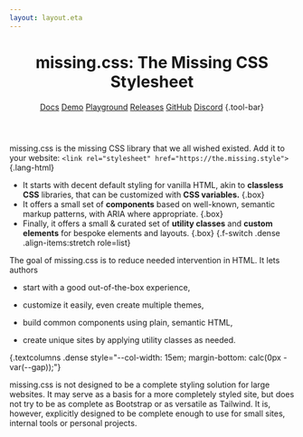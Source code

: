 ```yaml
---
layout: layout.eta
---
```


<header>

# <span class=allcaps>missing<wbr>.css<v-h>:</v-h></span> <sub-title>The Missing CSS Stylesheet</sub-title>

<nav>

[Docs](/docs/) 
[Demo](/demos/) 
[Playground](/playground/) 
[Releases](/releases/) 
[GitHub](https://github.com/bigskysoftware/missing) 
[Discord](https://htmx.org/discord)
{.tool-bar}

</nav>

</header>

<main style="--density: 2;">

missing.css is the missing CSS library that we all wished existed. Add it to your website: `<link rel="stylesheet" href="https://the.missing.style">`{.lang-html}

 * It starts with decent default styling for vanilla HTML, akin to **classless
   CSS** libraries, that can be customized with **CSS variables.** {.box}
 * It offers a small set of **components** based on well-known, semantic markup
   patterns, with ARIA where appropriate. {.box}
 * Finally, it offers a small & curated set of **utility classes** and **custom
   elements** for bespoke elements and layouts. {.box}
{.f-switch .dense .align-items:stretch role=list}

The goal of missing.css is to reduce needed intervention in HTML. It lets
authors

 - start with a good out-of-the-box experience,

 - customize it easily, even create multiple themes,

 - build common components using plain, semantic HTML,

 - create unique sites by applying utility classes as needed.

{.textcolumns .dense style="--col-width: 15em; margin-bottom: calc(0px - var(--gap));"}

missing.css is not designed to be a complete styling solution for large
websites. It may serve as a basis for a more completely styled site, but does
not try to be as complete as Bootstrap or as versatile as Tailwind.
It is, however, explicitly designed to be complete enough to use for small sites, internal tools or
personal projects.

</main>
